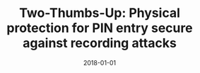 ---
title: "Two-Thumbs-Up: Physical protection for PIN entry secure against recording attacks"
collection: publications
permalink: /publication/2018-01-01-Two-Thumbs-Up-Physical-protection-for-PIN-entry-secure-against-recording-attacks
date: 2018-01-01
venue: 'Comput. Secur.'
paperurl: 'https://doi.org/10.1016/j.cose.2018.05.012'
citation: ' DaeHun Nyang,  Hyoungshick Kim,  Woojoo Lee,  Sung{-}bae Kang,  Geumhwan Cho,  Mun{-}Kyu Lee,  David Mohaisen, &quot;Two-Thumbs-Up: Physical protection for PIN entry secure against recording attacks.&quot; Comput. Secur., 2018.'
---